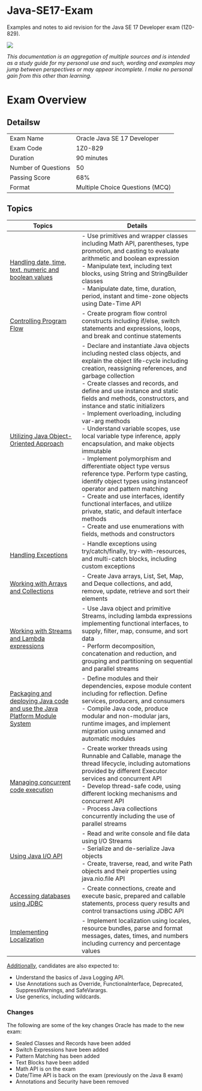 # Java-SE17-Exam

Examples and notes to aid revision for the Java SE 17 Developer exam (1Z0-829).

<a href="https://education.oracle.com/java-se-17-developer/pexam_1Z0-829" ><img src="https://raw.githubusercontent.com/rysharprules/Java-SE8-Upgrade-Exam/master/ocp_logo.gif" /></a>

_This documentation is an aggregation of multiple sources and is intended as a study guide for my personal use and such, wording and examples may jump between perspectives or may appear incomplete. I make no personal gain from this other than learning._

# Exam Overview

## Detailsw

|||
| ------------------- | ------------------------------- |
| Exam Name           | Oracle Java SE 17 Developer     |
| Exam Code           | 1Z0-829                         |
| Duration            | 90 minutes                      |
| Number of Questions | 50                              |
| Passing Score       | 68%                             |
| Format              | Multiple Choice Questions (MCQ) |

## Topics

| Topics                                                                    | Details                                                                                                                                                                                                                                                                                                                                                                                                                                                                                                                                                |
| ------------------------------------------------------------------------- | ----------------------------------------------------------------------------------------------------------------------------------------------------------------------------------------------------------------------------------------------------------------------------------------------------------------------------------------------------------------------------------------------------------------------------------------------------------------------------------------------------------------------------------------------------------------------------------------------------------------------------------------------------------------------------------------------------------------------------------------------------------------------------------------------------------------------------------------------------------------------------------------- |
| [Handling date, time, text, numeric and boolean values](src/ocp/study/01/README.md)                     | \- Use primitives and wrapper classes including Math API, parentheses, type promotion, and casting to evaluate arithmetic and boolean expression<br>\- Manipulate text, including text blocks, using String and StringBuilder classes<br>\- Manipulate date, time, duration, period, instant and time-zone objects using Date-Time API   
| [Controlling Program Flow](src/ocp/study/02/README.md)                                                  | \- Create program flow control constructs including if/else, switch statements and expressions, loops, and break and continue statements                                                                                                                                                                                                                                                                                                                                                                                                                                                                                                                                                                                                                                                                                                                                                  |
| [Utilizing Java Object-Oriented Approach](src/ocp/study/03/README.md)                                   | \- Declare and instantiate Java objects including nested class objects, and explain the object life-cycle including creation, reassigning references, and garbage collection<br>\- Create classes and records, and define and use instance and static fields and methods, constructors, and instance and static initializers<br>\- Implement overloading, including var-arg methods<br>\- Understand variable scopes, use local variable type inference, apply encapsulation, and make objects immutable<br>\- Implement polymorphism and differentiate object type versus reference type. Perform type casting, identify object types using instanceof operator and pattern matching<br>\- Create and use interfaces, identify functional interfaces, and utilize private, static, and default interface methods<br>\- Create and use enumerations with fields, methods and constructors |
| [Handling Exceptions](src/ocp/study/04/README.md)                                                       | \- Handle exceptions using try/catch/finally, try-with-resources, and multi-catch blocks, including custom exceptions                                                                                                                                                                                                                                                                                                                                                                                                                                                                                                                                                                                                                                                                                                                                                                     |
| [Working with Arrays and Collections](src/ocp/study/05/README.md)                                       | \- Create Java arrays, List, Set, Map, and Deque collections, and add, remove, update, retrieve and sort their elements                                                                                                                                                                                                                                                                                                                                                                                                                                                                                                                                                                                                                                                                                                                                                                   |
| [Working with Streams and Lambda expressions](src/ocp/study/06/README.md)                               | \- Use Java object and primitive Streams, including lambda expressions implementing functional interfaces, to supply, filter, map, consume, and sort data<br>\- Perform decomposition, concatenation and reduction, and grouping and partitioning on sequential and parallel streams                                                                                                                                                                                                                                                                                                                                                                                                                                                                                                                                                                                                      |
| [Packaging and deploying Java code and use the Java Platform Module System](src/ocp/study/07/README.md) | \- Define modules and their dependencies, expose module content including for reflection. Define services, producers, and consumers<br>\- Compile Java code, produce modular and non-modular jars, runtime images, and implement migration using unnamed and automatic modules                                                                                                                                                                                                                                                                                                                                                                                                                                                                                                                                                                                                            |
| [Managing concurrent code execution](src/ocp/study/08/README.md)                                        | \- Create worker threads using Runnable and Callable, manage the thread lifecycle, including automations provided by different Executor services and concurrent API<br>\- Develop thread-safe code, using different locking mechanisms and concurrent API<br>\- Process Java collections concurrently including the use of parallel streams                                                                                                                                                                                                                                                                                                                                                                                                                                                                                                                                               |
| [Using Java I/O API](src/ocp/study/09/README.md)                                                        | \- Read and write console and file data using I/O Streams<br>\- Serialize and de-serialize Java objects<br>\- Create, traverse, read, and write Path objects and their properties using java.nio.file API                                                                                                                                                                                                                                                                                                                                                                                                                                                                                                                                                                                                                                                                                 |
| [Accessing databases using JDBC](src/ocp/study/10/README.md)                                            | \- Create connections, create and execute basic, prepared and callable statements, process query results and control transactions using JDBC API                                                                                                                                                                                                                                                                                                                                                                                                                                                                                                                                                                                                                                                                                                                                          |
| [Implementing Localization](src/ocp/study/11/README.md)                                                 | \- Implement localization using locales, resource bundles, parse and format messages, dates, times, and numbers including currency and percentage values                                                                                                                                                                                                                                                                                                                                                                                                                                                                                                                                                                                                                                                                                                                                  |

[Additionally](src/ocp/study/12/README.md), candidates are also expected to:

- Understand the basics of Java Logging API.
- Use Annotations such as Override, Functionalnterface, Deprecated, SuppressWarnings, and SafeVarargs.
- Use generics, including wildcards.

### Changes

The following are some of the key changes Oracle has made to the new exam:

- Sealed Classes and Records have been added
- Switch Expressions have been added
- Pattern Matching has been added
- Text Blocks have been added
- Math API is on the exam
- Date/Time API is back on the exam (previously on the Java 8 exam)
- Annotations and Security have been removed

